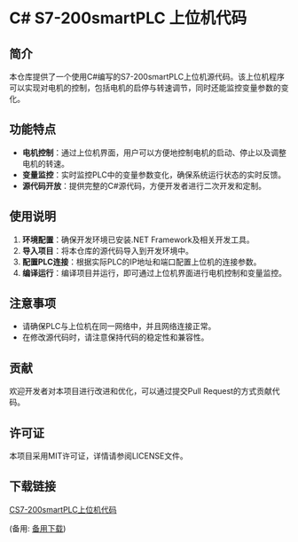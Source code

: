 # C# S7-200smartPLC 上位机代码

## 简介
本仓库提供了一个使用C#编写的S7-200smartPLC上位机源代码。该上位机程序可以实现对电机的控制，包括电机的启停与转速调节，同时还能监控变量参数的变化。

## 功能特点
- **电机控制**：通过上位机界面，用户可以方便地控制电机的启动、停止以及调整电机的转速。
- **变量监控**：实时监控PLC中的变量参数变化，确保系统运行状态的实时反馈。
- **源代码开放**：提供完整的C#源代码，方便开发者进行二次开发和定制。

## 使用说明
1. **环境配置**：确保开发环境已安装.NET Framework及相关开发工具。
2. **导入项目**：将本仓库的源代码导入到开发环境中。
3. **配置PLC连接**：根据实际PLC的IP地址和端口配置上位机的连接参数。
4. **编译运行**：编译项目并运行，即可通过上位机界面进行电机控制和变量监控。

## 注意事项
- 请确保PLC与上位机在同一网络中，并且网络连接正常。
- 在修改源代码时，请注意保持代码的稳定性和兼容性。

## 贡献
欢迎开发者对本项目进行改进和优化，可以通过提交Pull Request的方式贡献代码。

## 许可证
本项目采用MIT许可证，详情请参阅LICENSE文件。

## 下载链接
[CS7-200smartPLC上位机代码](https://pan.quark.cn/s/115849354261) 

(备用: [备用下载](https://pan.baidu.com/s/1zIhe6x1fWwM0Bo9UIqsMvw?pwd=1234))
